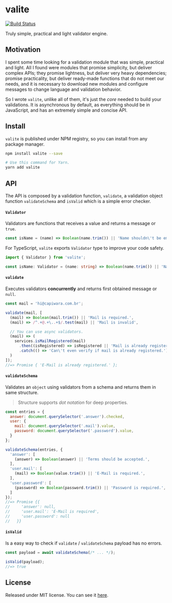 # valite

[![Build Status][ci-badge]][ci]

Truly simple, practical and light validator engine.

## Motivation

I spent some time looking for a validation module that was simple, practical and light. All I found were modules that promise simplicity, but deliver complex APIs; they promise lightness, but deliver very heavy dependencies; promise practicality, but deliver ready-made functions that do not meet our needs, and it is necessary to download new modules and configure messages to change language and validation behavior.

So I wrote `valite`, unlike all of them, it's just the _core_ needed to build your validations. It is asynchronous by default, as everything should be in JavaScript, and has an extremely simple and concise API.

## Install

`valite` is published under NPM registry, so you can install from any package manager.

```sh
npm install valite --save

# Use this command for Yarn.
yarn add valite
```

## API

The API is composed by a validation function, `validate`, a validation object function `validateSchema` and `isValid` which is a simple error checker.

#### `Validator`

Validators are functions that receives a value and returns a message or `true`.

```js
const isName = (name) => Boolean(name.trim()) || 'Name shouldn\'t be empty.';
```

For TypeScript, `valite` exports `Validator` type to improve your code safety.

```ts
import { Validator } from 'valite';

const isName: Validator = (name: string) => Boolean(name.trim()) || 'Name shouldn\'t be empty.';
```

#### `validate`

Executes validators **concurrently** and returns first obtained message or `null`.

```js
const mail = 'hi@capiwara.com.br';

validate(mail, [
  (mail) => Boolean(mail.trim()) || 'Mail is required.',
  (mail) => /^.+@.+\..+$/.test(mail) || 'Mail is invalid',

  // You can use async validators.
  (mail) => (
    services.isMailRegistered(mail)
      .then((isRegistered) => isRegistered || 'Mail is already registered.')
      .catch(() => 'Can\'t even verify if mail is already registered.')
  )
]);
//=> Promise { 'E-Mail is already registered.' };
```

#### `validateSchema`

Validates an `object` using validators from a schema and returns them in same structure.

> Structure supports _dot notation_ for deep properties.

```js
const entries = {
  answer: document.querySelector('.answer').checked,
  user: {
    mail: document.querySelector('.mail').value,
    password: document.querySelector('.password').value,
  }
};

validateSchema(entries, {
  'answer': [
    (answer) => Boolean(answer) || 'Terms should be accepted.',
  ],
  'user.mail': [
    (mail) => Boolean(value.trim()) || 'E-Mail is required.',
  ],
  'user.password': [
    (password) => Boolean(password.trim()) || 'Password is required.',
  ]
});
//=> Promise {{
//     'answer': null,
//     'user.mail': 'E-Mail is required',
//     'user.password': null
//   }}
```

#### `isValid`

Is a easy way to check if `validate` / `validateSchema` payload has no errors.

```js
const payload = await validateSchema(/* ... */);

isValid(payload);
//=> true
```

## License

Released under MIT license. You can see it [here][license].

<!-- Links -->

[license]: ./LICENSE.md
[ci]: https://travis-ci.org/VitorLuizC/valite
[ci-badge]: https://travis-ci.org/VitorLuizC/valite.svg?branch=master
